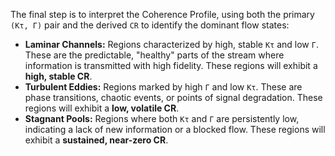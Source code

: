 The final step is to interpret the Coherence Profile, using both the primary `(Kτ, Γ)` pair and the derived `CR` to identify the dominant flow states:

-   **Laminar Channels:** Regions characterized by high, stable `Kτ` and low `Γ`. These are the predictable, "healthy" parts of the stream where information is transmitted with high fidelity. These regions will exhibit a **high, stable CR**.
-   **Turbulent Eddies:** Regions marked by high `Γ` and low `Kτ`. These are phase transitions, chaotic events, or points of signal degradation. These regions will exhibit a **low, volatile CR**.
-   **Stagnant Pools:** Regions where both `Kτ` and `Γ` are persistently low, indicating a lack of new information or a blocked flow. These regions will exhibit a **sustained, near-zero CR**.